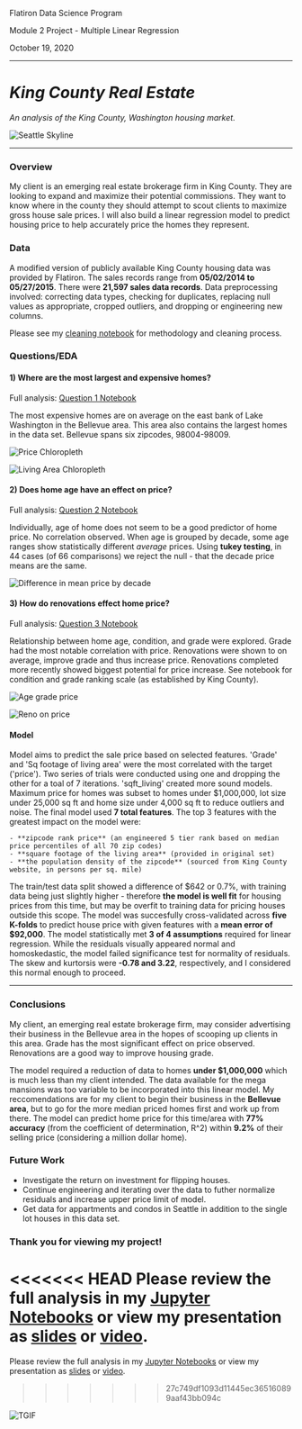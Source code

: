 Flatiron Data Science Program

Module 2 Project - Multiple Linear Regression

October 19, 2020

---

# *King County Real Estate*

*An analysis of the King County, Washington housing market.*

![Seattle Skyline](./images/seattle_orange.png)

---

### Overview

My client is an emerging real estate brokerage firm in King County. They are looking to expand and maximize their potential commissions. They want to know where in the county they should attempt to scout clients to maximize gross house sale prices. I will also build a linear regression model to predict housing price to help accurately price the homes they represent.


### Data

A modified version of publicly available King County housing data was provided by Flatiron. The sales records range from **05/02/2014 to 05/27/2015**. There were **21,597 sales data records**. Data preprocessing involved: correcting data types, checking for duplicates, replacing null values as appropriate, cropped outliers, and dropping or engineering new columns.

Please see my [cleaning notebook](./notebooks/Data_Cleaning.ipynb) for methodology and cleaning process.

### Questions/EDA

#### 1) Where are the most largest and expensive homes?

Full analysis: [Question 1 Notebook](./notebooks/Question_1_Where?.ipynb)

The most expensive homes are on average on the east bank of Lake Washington in the Bellevue area. This area also contains the largest homes in the data set. Bellevue spans six zipcodes, 98004-98009.

![Price Chloropleth](./images/price_mean_map.png)


![Living Area Chloropleth](./images/sqft_liv_map.png)




#### 2) Does home age have an effect on price?

Full analysis: [Question 2 Notebook](./notebooks/Question_2_Age?.ipynb)

Individually, age of home does not seem to be a good predictor of home price. No correlation observed. When age is grouped by decade, some age ranges show statistically different *average* prices. Using **tukey testing**, in 44 cases (of 66 comparisons) we reject the null - that the decade price means are the same.

![Difference in mean price by decade](./images/mean_age.png)




#### 3) How do renovations effect home price?

Full analysis: [Question 3 Notebook](./notebooks/Question_3_Conditions?.ipynb)

Relationship between home age, condition, and grade were explored. Grade had the most notable correlation with price. Renovations were shown to on average, improve grade and thus increase price. Renovations completed more recently showed biggest potential for price increase. See notebook for condition and grade ranking scale (as established by King County).

![Age grade price](./images/age_grade.png)

![Reno on price](./images/reno.png)




#### Model

Model aims to predict the sale price based on selected features. 'Grade' and 'Sq footage of living area' were the most correlated with the target ('price'). Two series of trials were conducted using one and dropping the other for a toal of 7 iterations. 'sqft_living' created more sound models. Maximum price for homes was subset to homes under $1,000,000, lot size under 25,000 sq ft and home size under 4,000 sq ft to reduce outliers and noise. The final model used **7 total features**. The top 3 features with the greatest impact on the model were: 

    - **zipcode rank price** (an engineered 5 tier rank based on median price percentiles of all 70 zip codes) 
    - **square footage of the living area** (provided in original set)
    - **the population density of the zipcode** (sourced from King County website, in persons per sq. mile)

The train/test data split showed a difference of $642 or 0.7%, with training data being just slightly higher - therefore **the model is well fit** for housing prices from this time, but may be overfit to training data for pricing houses outside this scope. The model was succesfully cross-validated across **five K-folds** to predict house price with given features with a **mean error of $92,000**. The model statistically met **3 of 4 assumptions** required for linear regression. While the residuals visually appeared normal and homoskedastic, the model failed significance test for normality of residuals. The skew and kurtorsis were **-0.78 and 3.22**, respectively, and I considered this normal enough to proceed. 


---
### Conclusions

My client, an emerging real estate brokerage firm, may consider advertising their business in the Bellevue area in the hopes of scooping up clients in this area. Grade has the most significant effect on price observed. Renovations are a good way to improve housing grade.

The model required a reduction of data to homes **under $1,000,000** which is much less than my client intended. The data available for the mega mansions was too variable to be incorporated into this linear model. My reccomendations are for my client to begin their business in the **Bellevue area**, but to go for the more median priced homes first and work up from there. The model can predict home price for this time/area with **77% accuracy** (from the coefficient of determination, R^2) within **9.2%** of their selling price (considering a million dollar home).


### Future Work

- Investigate the return on investment for flipping houses.
- Continue engineering and iterating over the data to futher normalize residuals and increase upper price limit of model.
- Get data for appartments and condos in Seattle in addition to the single lot houses in this data set.


### Thank you for viewing my project!

<<<<<<< HEAD
Please review the full analysis in my [Jupyter Notebooks](./notebooks) or view my presentation as [slides](./MoD02presentation.pdf) or [video]().
=======
Please review the full analysis in my [Jupyter Notebooks](./notebooks) or view my presentation as [slides](./Mod02_presentation.pdf) or [video]().
>>>>>>> 27c749df1093d11445ec365160899aaf43bb094c

![TGIF](./images/tgif.jpg)

